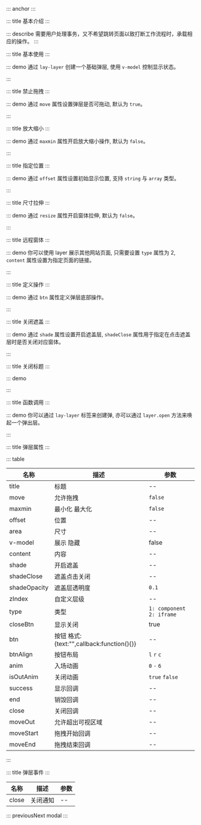 ::: anchor
:::

::: title 基本介绍
:::

::: describe 需要用户处理事务，又不希望跳转页面以致打断工作流程时，承载相应的操作。
:::

::: title 基本使用
:::

::: demo 通过 `lay-layer` 创建一个基础弹层, 使用 `v-model` 控制显示状态。

<template>
  <lay-button @click="changeVisible1">打开</lay-button>
  <lay-layer title="基础使用" v-model="visible1" :area="['500px','500px']">
    内容
  </lay-layer>
</template>

<script>
import { ref, watch } from "vue";
import { useRoute, useRouter } from "vue-router";

export default {
  setup() {
    const visible1 = ref(false)
    const changeVisible1 = function() {
        visible1.value = !visible1.value
    }
    return {
        visible1,
        changeVisible1
    };
  }
};
</script>

:::

::: title 禁止拖拽
:::

::: demo 通过 `move` 属性设置弹层是否可拖动, 默认为 `true`。

<template>
  <lay-button @click="changeVisible2">打开</lay-button>
  <lay-layer title="标题" :move="false" v-model="visible2">
      内容  
  </lay-layer>
</template>

<script>
import { ref, watch } from "vue";
import { useRoute, useRouter } from "vue-router";
export default {
  setup() {
    const visible2 = ref(false)
    const changeVisible2 = function() {
        visible2.value = !visible2.value
    }
    return {
        visible2,
        changeVisible2
    };
  }
};
</script>

:::

::: title 放大缩小
:::

::: demo 通过 `maxmin` 属性开启放大缩小操作, 默认为 `false`。

<template>
  <lay-button @click="changeVisible3">打开</lay-button>
  <lay-layer title="标题" v-model="visible3" :maxmin="true">
      内容  
  </lay-layer>
</template>

<script>
import { ref, watch } from "vue";
import { useRoute, useRouter } from "vue-router";
export default {
  setup() {
    const visible3 = ref(false)
    const changeVisible3 = function() {
        visible3.value = !visible3.value
    }
    return {
        visible3,
        changeVisible3
    };
  }
};
</script>

:::

::: title 指定位置
:::

::: demo 通过 `offset` 属性设置初始显示位置, 支持 `string` 与 `array` 类型。

<template>
  <lay-button @click="changeVisible4">打开</lay-button>
  <lay-layer title="标题" v-model="visible4" move="true" :offset="['100px','100px']">
      内容  
  </lay-layer>
</template>

<script>
import { ref, watch } from "vue";
import { useRoute, useRouter } from "vue-router";
export default {
  setup() {
    const visible4 = ref(false)
    const changeVisible4 = function() {
        visible4.value = !visible4.value
    }
    return {
        visible4,
        changeVisible4
    };
  }
};
</script>

:::

::: title 尺寸拉伸
:::

::: demo 通过 `resize` 属性开启窗体拉伸, 默认为 `false`。

<template>
  <lay-button @click="changeVisible8" type="primary">尺寸拉伸</lay-button>
  <lay-layer title="拉伸尺寸" :resize="true" v-model="visible8">
      内容  
  </lay-layer>
</template>

<script>
import { ref, watch } from "vue";
import { useRoute, useRouter } from "vue-router";
export default {
  setup() {
    const visible8 = ref(false)
    const changeVisible8 = function() {
        visible8.value = !visible8.value
    }
    return {
        visible8,
        changeVisible8
    };
  }
};
</script>

:::

::: title 远程窗体
:::

::: demo 你可以使用 layer 展示其他网站页面, 只需要设置 `type` 属性为 2, `content` 属性设置为指定页面的链接。

<template>
  <lay-button @click="changeVisible5" type="primary">打开</lay-button>
  <lay-layer title="加载 Iframe 内容" :area="['500px','400px']" v-model="visible5" move="true" :type="2" content="http://www.pearadmin.com"></lay-layer>
</template>

<script>
import { ref, watch } from "vue";
import { useRoute, useRouter } from "vue-router";
export default {
  setup() {
    const visible5 = ref(false)
    const changeVisible5 = function() {
        visible5.value = !visible5.value
    }
    return {
        visible5,
        changeVisible5
    };
  }
};
</script>

:::

::: title 定义操作
:::

::: demo 通过 `btn` 属性定义弹层底部操作。

<template>
  <lay-button @click="changeVisible6">打开</lay-button>
  <lay-layer title="标题" v-model="visible6" :btn="btn6">
      内容  
  </lay-layer>
</template>

<script>
import { ref, watch } from "vue";
import { useRoute, useRouter } from "vue-router";
export default {
  setup() {
    const visible6 = ref(false)
    const changeVisible6 = function() {
        visible6.value = !visible6.value
    }
    const btn6 = [
        {text:'确认', callback: ()=>{ alert("确认事件") }},
        {text:'取消', callback: ()=>{ alert("取消事件") }}
    ]
    return {
        btn6,
        visible6,
        changeVisible6
    };
  }
};
</script>

:::

::: title 关闭遮盖
:::

::: demo 通过 `shade` 属性设置开启遮盖层, `shadeClose` 属性用于指定在点击遮盖层时是否关闭对应窗体。

<template>
  <lay-button @click="changeVisible7" type="primary">开启遮盖</lay-button>
  <lay-layer title="开启遮盖" move="true" shade="true" shadeClose="true" v-model="visible7">
    内容  
  </lay-layer>
</template>

<script>
import { ref, watch } from "vue";
import { useRoute, useRouter } from "vue-router";
export default {
  setup() {
    const visible7 = ref(false)
    const changeVisible7 = function() {
        visible7.value = !visible7.value
    }
    return {
        visible7,
        changeVisible7
    };
  }
};
</script>

:::

::: title 关闭标题
:::

::: demo

<template>
  <lay-button @click="changeVisible9" type="primary">关闭标题</lay-button>
  <lay-layer title="false" move="true" shade="false" v-model="visible9">
    内容  
  </lay-layer>
</template>

<script>
import { ref, watch } from "vue";
import { useRoute, useRouter } from "vue-router";
export default {
  setup() {
    const visible9 = ref(false)
    const changeVisible9 = function() {
        visible9.value = !visible9.value
    }
    return {
        visible9,
        changeVisible9
    };
  }
};
</script>

:::

::: title 函数调用
:::

::: demo 你可以通过 `lay-layer` 标签来创建弹, 亦可以通过 `layer.open` 方法来唤起一个弹出层。

<template>
  <lay-button @click="open" type="primary">打开</lay-button>
  <lay-button @click="close" type="primary">关闭</lay-button>
  <lay-button @click="closeAll" type="primary">关闭所有</lay-button>
</template>

<script>
import { ref, watch } from "vue";
import { layer } from "@layui/layer-vue"
import { useRoute, useRouter } from "vue-router";
export default {
  setup() {
    
    let id = null;
    
    const open = function() {
      id = layer.open({title:"标题",content:"内容", shade: false, btn: [
        {text:"关闭", callback: function(layerId) {
          layer.close(layerId);
        }}
      ]})
    }

    const close = function() {
      layer.close(id)
    }
    
    const closeAll = function() {
      layer.closeAll()
    }
    
    return {
        open,
        close,
        closeAll
    };
  }
};
</script>

:::

::: title 弹层属性
:::

::: table

| 名称            | 描述             | 参数                     |
| --------------- | --------------- | --------------------------|
| title           | 标题            | --                         |
| move            | 允许拖拽         | `false`                    |
| maxmin          | 最小化 最大化    | `false`                    |
| offset          | 位置            | --                         |
| area            | 尺寸            | --                         |
| v-model         | 展示 隐藏       | false                      |
| content         | 内容            | --                         |
| shade           | 开启遮盖        | --                         |
| shadeClose      | 遮盖点击关闭     | --                         |
| shadeOpacity    | 遮盖层透明度     | `0.1`                         |
| zIndex          | 自定义层级       | --                         |
| type            | 类型            | `1: component` `2: iframe` |
| closeBtn        | 显示关闭        | true                       |
| btn             | 按钮 格式:{text:"",callback:function(){}} | --    |
| btnAlign        | 按钮布局        | `l` `r` `c`                |
| anim            | 入场动画        | `0` `-` `6`                |
| isOutAnim       | 关闭动画        | `true` `false`             |
| success         | 显示回调        | --                         |
| end             | 销毁回调        | --                         |
| close           | 关闭回调        | --                         |
| moveOut         | 允许超出可视区域 | --                         |
| moveStart       | 拖拽开始回调    | --                         |
| moveEnd         | 拖拽结束回调    | --                         |

:::

::: title 弹层事件
:::

| 名称            | 描述           | 参数                     |
| --------------- | ------------- | --------------------------|
| close           | 关闭通知       | --                         | 

::: previousNext modal
:::